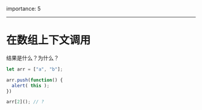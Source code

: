 importance: 5

---

# 在数组上下文调用

结果是什么？为什么？

```js
let arr = ["a", "b"];

arr.push(function() {
  alert( this );
})

arr[2](); // ?
```

